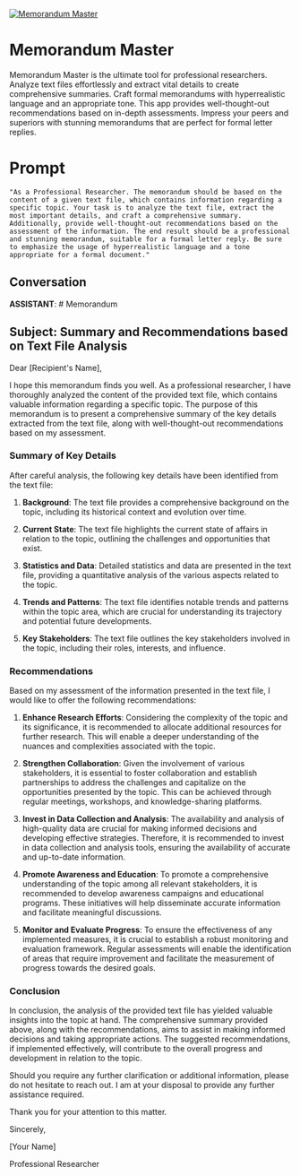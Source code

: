 
[![Memorandum Master](https://flow-prompt-covers.s3.us-west-1.amazonaws.com/icon/realistic/real_6.png)]()
# Memorandum Master 
Memorandum Master is the ultimate tool for professional researchers. Analyze text files effortlessly and extract vital details to create comprehensive summaries. Craft formal memorandums with hyperrealistic language and an appropriate tone. This app provides well-thought-out recommendations based on in-depth assessments. Impress your peers and superiors with stunning memorandums that are perfect for formal letter replies.

# Prompt

```
"As a Professional Researcher. The memorandum should be based on the content of a given text file, which contains information regarding a specific topic. Your task is to analyze the text file, extract the most important details, and craft a comprehensive summary. Additionally, provide well-thought-out recommendations based on the assessment of the information. The end result should be a professional and stunning memorandum, suitable for a formal letter reply. Be sure to emphasize the usage of hyperrealistic language and a tone appropriate for a formal document."
```

## Conversation

**ASSISTANT**: # Memorandum



## Subject: Summary and Recommendations based on Text File Analysis



Dear [Recipient's Name],



I hope this memorandum finds you well. As a professional researcher, I have thoroughly analyzed the content of the provided text file, which contains valuable information regarding a specific topic. The purpose of this memorandum is to present a comprehensive summary of the key details extracted from the text file, along with well-thought-out recommendations based on my assessment.



### Summary of Key Details



After careful analysis, the following key details have been identified from the text file:



1. **Background**: The text file provides a comprehensive background on the topic, including its historical context and evolution over time.



2. **Current State**: The text file highlights the current state of affairs in relation to the topic, outlining the challenges and opportunities that exist.



3. **Statistics and Data**: Detailed statistics and data are presented in the text file, providing a quantitative analysis of the various aspects related to the topic.



4. **Trends and Patterns**: The text file identifies notable trends and patterns within the topic area, which are crucial for understanding its trajectory and potential future developments.



5. **Key Stakeholders**: The text file outlines the key stakeholders involved in the topic, including their roles, interests, and influence.



### Recommendations



Based on my assessment of the information presented in the text file, I would like to offer the following recommendations:



1. **Enhance Research Efforts**: Considering the complexity of the topic and its significance, it is recommended to allocate additional resources for further research. This will enable a deeper understanding of the nuances and complexities associated with the topic.



2. **Strengthen Collaboration**: Given the involvement of various stakeholders, it is essential to foster collaboration and establish partnerships to address the challenges and capitalize on the opportunities presented by the topic. This can be achieved through regular meetings, workshops, and knowledge-sharing platforms.



3. **Invest in Data Collection and Analysis**: The availability and analysis of high-quality data are crucial for making informed decisions and developing effective strategies. Therefore, it is recommended to invest in data collection and analysis tools, ensuring the availability of accurate and up-to-date information.



4. **Promote Awareness and Education**: To promote a comprehensive understanding of the topic among all relevant stakeholders, it is recommended to develop awareness campaigns and educational programs. These initiatives will help disseminate accurate information and facilitate meaningful discussions.



5. **Monitor and Evaluate Progress**: To ensure the effectiveness of any implemented measures, it is crucial to establish a robust monitoring and evaluation framework. Regular assessments will enable the identification of areas that require improvement and facilitate the measurement of progress towards the desired goals.



### Conclusion



In conclusion, the analysis of the provided text file has yielded valuable insights into the topic at hand. The comprehensive summary provided above, along with the recommendations, aims to assist in making informed decisions and taking appropriate actions. The suggested recommendations, if implemented effectively, will contribute to the overall progress and development in relation to the topic.



Should you require any further clarification or additional information, please do not hesitate to reach out. I am at your disposal to provide any further assistance required.



Thank you for your attention to this matter.



Sincerely,



[Your Name]

Professional Researcher


